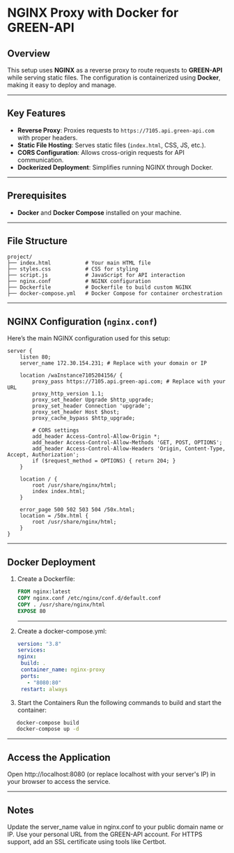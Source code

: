 # NGINX Proxy with Docker for GREEN-API

## Overview

This setup uses **NGINX** as a reverse proxy to route requests to **GREEN-API** while serving static files. The configuration is containerized using **Docker**, making it easy to deploy and manage.

---

## Key Features

- **Reverse Proxy**: Proxies requests to `https://7105.api.green-api.com` with proper headers.
- **Static File Hosting**: Serves static files (`index.html`, CSS, JS, etc.).
- **CORS Configuration**: Allows cross-origin requests for API communication.
- **Dockerized Deployment**: Simplifies running NGINX through Docker.

---

## Prerequisites

- **Docker** and **Docker Compose** installed on your machine.

---

## File Structure

```text
project/
├── index.html           # Your main HTML file
├── styles.css           # CSS for styling
├── script.js            # JavaScript for API interaction
├── nginx.conf           # NGINX configuration
├── Dockerfile           # Dockerfile to build custom NGINX
├── docker-compose.yml   # Docker Compose for container orchestration
```

---

## NGINX Configuration (`nginx.conf`)
Here’s the main NGINX configuration used for this setup:

```nginx
server {
    listen 80;
    server_name 172.30.154.231; # Replace with your domain or IP

    location /waInstance7105204156/ {
        proxy_pass https://7105.api.green-api.com; # Replace with your URL
        proxy_http_version 1.1;
        proxy_set_header Upgrade $http_upgrade;
        proxy_set_header Connection 'upgrade';
        proxy_set_header Host $host;
        proxy_cache_bypass $http_upgrade;

        # CORS settings
        add_header Access-Control-Allow-Origin *;
        add_header Access-Control-Allow-Methods 'GET, POST, OPTIONS';
        add_header Access-Control-Allow-Headers 'Origin, Content-Type, Accept, Authorization';
        if ($request_method = OPTIONS) { return 204; }
    }

    location / {
        root /usr/share/nginx/html;
        index index.html;
    }

    error_page 500 502 503 504 /50x.html;
    location = /50x.html {
        root /usr/share/nginx/html;
    }
}
```

---

## Docker Deployment

1. Create a Dockerfile:
   ```dockerfile
   FROM nginx:latest
   COPY nginx.conf /etc/nginx/conf.d/default.conf
   COPY . /usr/share/nginx/html
   EXPOSE 80
   ```
   ---
2. Create a docker-compose.yml:
   ```yaml
   version: "3.8"
   services:
   nginx:
    build: .
    container_name: nginx-proxy
    ports:
      - "8080:80"
    restart: always
    ```
3. Start the Containers
Run the following commands to build and start the container:
```bash
   docker-compose build
   docker-compose up -d
```
---
## Access the Application
Open http://localhost:8080 (or replace localhost with your server's IP) in your browser to access the service.

---
## Notes
Update the server_name value in nginx.conf to your public domain name or IP.
Use your personal URL from the GREEN-API account.
For HTTPS support, add an SSL certificate using tools like Certbot.
